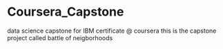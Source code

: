 # Coursera_Capstone
data science capstone for IBM certificate @ coursera
this is the capstone project called battle of neigborhoods

